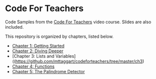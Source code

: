 # Code For Teachers
Code Samples from the [Code For Teachers](https://www.youtube.com/playlist?list=PLzP_6l8bQEa9Q-ARfEFsTuXk8GMHkKStD) video course. Slides are also included.

This repository is organized by chapters, listed below.

* [Chapter 1: Getting Started](https://github.com/mttaggart/codeforteachers/tree/master/ch1)
* [Chapter 2: Diving Deeper](https://github.com/mttaggart/codeforteachers/tree/master/ch2)
* [Chapter 3: Lists and Variables]((https://github.com/mttaggart/codeforteachers/tree/master/ch3)
* [Chapter 4: Functions](https://github.com/mttaggart/codeforteachers/tree/master/ch4)
* [Chapter 5: The Palindrome Detector](https://github.com/mttaggart/codeforteachers/tree/master/ch5)
